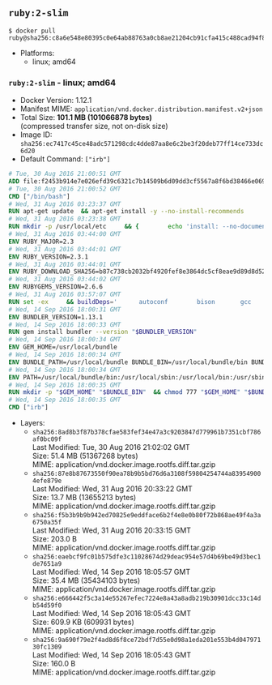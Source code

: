 ## `ruby:2-slim`

```console
$ docker pull ruby@sha256:c8a6e548e80395c0e64ab88763a0cb8ae21204cb91cfa415c488cad94f835c2d
```

-	Platforms:
	-	linux; amd64

### `ruby:2-slim` - linux; amd64

-	Docker Version: 1.12.1
-	Manifest MIME: `application/vnd.docker.distribution.manifest.v2+json`
-	Total Size: **101.1 MB (101066878 bytes)**  
	(compressed transfer size, not on-disk size)
-	Image ID: `sha256:ec7417c45ce48adc571298cdc4dde87aa8e6c2be3f20deb77ff14ce733dc6d20`
-	Default Command: `["irb"]`

```dockerfile
# Tue, 30 Aug 2016 21:00:51 GMT
ADD file:f2453b914e7e026efd39c6321c7b14509b6d09dd3cf5567a8f6bd38466e06954 in / 
# Tue, 30 Aug 2016 21:00:52 GMT
CMD ["/bin/bash"]
# Wed, 31 Aug 2016 03:23:37 GMT
RUN apt-get update 	&& apt-get install -y --no-install-recommends 		bzip2 		ca-certificates 		curl 		libffi-dev 		libgdbm3 		libssl-dev 		libyaml-dev 		procps 		zlib1g-dev 	&& rm -rf /var/lib/apt/lists/*
# Wed, 31 Aug 2016 03:23:38 GMT
RUN mkdir -p /usr/local/etc 	&& { 		echo 'install: --no-document'; 		echo 'update: --no-document'; 	} >> /usr/local/etc/gemrc
# Wed, 31 Aug 2016 03:44:00 GMT
ENV RUBY_MAJOR=2.3
# Wed, 31 Aug 2016 03:44:01 GMT
ENV RUBY_VERSION=2.3.1
# Wed, 31 Aug 2016 03:44:01 GMT
ENV RUBY_DOWNLOAD_SHA256=b87c738cb2032bf4920fef8e3864dc5cf8eae9d89d8d523ce0236945c5797dcd
# Wed, 31 Aug 2016 03:44:02 GMT
ENV RUBYGEMS_VERSION=2.6.6
# Wed, 31 Aug 2016 03:57:07 GMT
RUN set -ex 	&& buildDeps=' 		autoconf 		bison 		gcc 		libbz2-dev 		libgdbm-dev 		libglib2.0-dev 		libncurses-dev 		libreadline-dev 		libxml2-dev 		libxslt-dev 		make 		ruby 	' 	&& apt-get update 	&& apt-get install -y --no-install-recommends $buildDeps 	&& rm -rf /var/lib/apt/lists/* 	&& curl -fSL -o ruby.tar.gz "http://cache.ruby-lang.org/pub/ruby/$RUBY_MAJOR/ruby-$RUBY_VERSION.tar.gz" 	&& echo "$RUBY_DOWNLOAD_SHA256 *ruby.tar.gz" | sha256sum -c - 	&& mkdir -p /usr/src/ruby 	&& tar -xzf ruby.tar.gz -C /usr/src/ruby --strip-components=1 	&& rm ruby.tar.gz 	&& cd /usr/src/ruby 	&& { echo '#define ENABLE_PATH_CHECK 0'; echo; cat file.c; } > file.c.new && mv file.c.new file.c 	&& autoconf 	&& ./configure --disable-install-doc 	&& make -j"$(nproc)" 	&& make install 	&& apt-get purge -y --auto-remove $buildDeps 	&& gem update --system $RUBYGEMS_VERSION 	&& rm -r /usr/src/ruby
# Wed, 14 Sep 2016 18:00:31 GMT
ENV BUNDLER_VERSION=1.13.1
# Wed, 14 Sep 2016 18:00:33 GMT
RUN gem install bundler --version "$BUNDLER_VERSION"
# Wed, 14 Sep 2016 18:00:34 GMT
ENV GEM_HOME=/usr/local/bundle
# Wed, 14 Sep 2016 18:00:34 GMT
ENV BUNDLE_PATH=/usr/local/bundle BUNDLE_BIN=/usr/local/bundle/bin BUNDLE_SILENCE_ROOT_WARNING=1 BUNDLE_APP_CONFIG=/usr/local/bundle
# Wed, 14 Sep 2016 18:00:34 GMT
ENV PATH=/usr/local/bundle/bin:/usr/local/sbin:/usr/local/bin:/usr/sbin:/usr/bin:/sbin:/bin
# Wed, 14 Sep 2016 18:00:35 GMT
RUN mkdir -p "$GEM_HOME" "$BUNDLE_BIN" 	&& chmod 777 "$GEM_HOME" "$BUNDLE_BIN"
# Wed, 14 Sep 2016 18:00:35 GMT
CMD ["irb"]
```

-	Layers:
	-	`sha256:8ad8b3f87b378cfae583fef34e47a3c9203847d779961b7351cbf786af0bc09f`  
		Last Modified: Tue, 30 Aug 2016 21:02:02 GMT  
		Size: 51.4 MB (51367268 bytes)  
		MIME: application/vnd.docker.image.rootfs.diff.tar.gzip
	-	`sha256:87e8b87673550f90ea78b9b5bd76d6a3108f59804254744a839549004efe879e`  
		Last Modified: Wed, 31 Aug 2016 20:33:22 GMT  
		Size: 13.7 MB (13655213 bytes)  
		MIME: application/vnd.docker.image.rootfs.diff.tar.gzip
	-	`sha256:f5b3b9b9b942ed70825e9eddface6b2f4e8e0b80f72b868ae49f4a3a6750a35f`  
		Last Modified: Wed, 31 Aug 2016 20:33:15 GMT  
		Size: 203.0 B  
		MIME: application/vnd.docker.image.rootfs.diff.tar.gzip
	-	`sha256:eaebcf9fc01b575dfe3c11028674d29deac954e57d4b69be49d3bec1de7651a9`  
		Last Modified: Wed, 14 Sep 2016 18:05:57 GMT  
		Size: 35.4 MB (35434103 bytes)  
		MIME: application/vnd.docker.image.rootfs.diff.tar.gzip
	-	`sha256:e666442f5c3a14e55267efec7224e8a43a8adb219b30901dcc33c14db54d59f0`  
		Last Modified: Wed, 14 Sep 2016 18:05:43 GMT  
		Size: 609.9 KB (609931 bytes)  
		MIME: application/vnd.docker.image.rootfs.diff.tar.gzip
	-	`sha256:9a690f79e2f4ad8d6f8ce72bdf7d55e0d98a1eda201e553b4d04797130fc1309`  
		Last Modified: Wed, 14 Sep 2016 18:05:43 GMT  
		Size: 160.0 B  
		MIME: application/vnd.docker.image.rootfs.diff.tar.gzip
